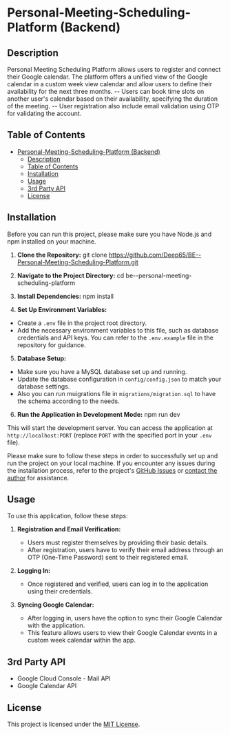 # Personal-Meeting-Scheduling-Platform (Backend)

## Description

Personal Meeting Scheduling Platform allows users to register and connect their Google calendar. The platform offers a unified view of the Google calendar in a custom week view calendar and allow users to define their availability for the next three months.
 -- Users can book time slots on another user's calendar based on their availability, specifying the duration of the meeting.
 -- User registration also include email validation using OTP for validating the account.

## Table of Contents

- [Personal-Meeting-Scheduling-Platform (Backend)](#personal-meeting-scheduling-platform-backend)
  - [Description](#description)
  - [Table of Contents](#table-of-contents)
  - [Installation](#installation)
  - [Usage](#usage)
  - [3rd Party API](#3rd-party-api)
  - [License](#license)

## Installation

Before you can run this project, please make sure you have Node.js and npm installed on your machine.

1. **Clone the Repository:**
git clone <https://github.com/Deep65/BE--Personal-Meeting-Scheduling-Platform.git>

2. **Navigate to the Project Directory:**
cd be--personal-meeting-scheduling-platform

3. **Install Dependencies:**
npm install

4. **Set Up Environment Variables:**

- Create a `.env` file in the project root directory.
- Add the necessary environment variables to this file, such as database credentials and API keys. You can refer to the `.env.example` file in the repository for guidance.

5.  **Database Setup:**

- Make sure you have a MySQL database set up and running.
- Update the database configuration in `config/config.json` to match your database settings.
- Also you can run muigrations file in `migrations/migration.sql` to have the schema according to the needs.

6.  **Run the Application in Development Mode:**
npm run dev

This will start the development server. You can access the application at `http://localhost:PORT` (replace `PORT` with the specified port in your `.env` file).

Please make sure to follow these steps in order to successfully set up and run the project on your local machine. If you encounter any issues during the installation process, refer to the project's [GitHub Issues](https://github.com/Deep65/BE--Personal-Meeting-Scheduling-Platform/issues) or [contact the author](https://github.com/Deep65) for assistance.

## Usage

To use this application, follow these steps:

1. **Registration and Email Verification:**
   - Users must register themselves by providing their basic details.
   - After registration, users have to verify their email address through an OTP (One-Time Password) sent to their registered email.

2. **Logging In:**
   - Once registered and verified, users can log in to the application using their credentials.

3. **Syncing Google Calendar:**
   - After logging in, users have the option to sync their Google Calendar with the application.
   - This feature allows users to view their Google Calendar events in a custom week calendar within the app.

## 3rd Party API

- Google Cloud Console - Mail API
- Google Calendar API

## License

This project is licensed under the [MIT License](LICENSE).
